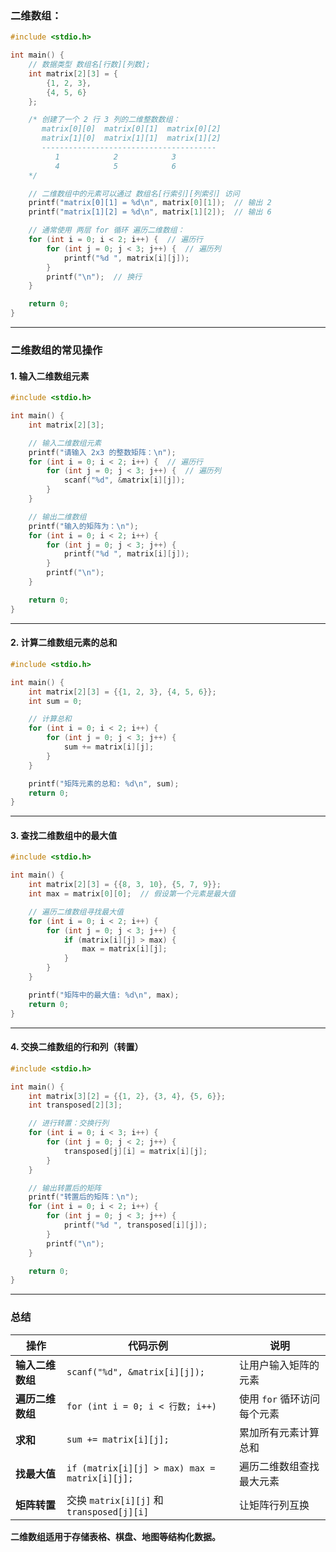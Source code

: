 ### **二维数组：**
```C
#include <stdio.h>

int main() {
    // 数据类型 数组名[行数][列数];
    int matrix[2][3] = {
        {1, 2, 3},
        {4, 5, 6}
    };

    /* 创建了一个 2 行 3 列的二维整数数组：
       matrix[0][0]  matrix[0][1]  matrix[0][2]
       matrix[1][0]  matrix[1][1]  matrix[1][2]
       ---------------------------------------
          1            2            3
          4            5            6
    */

    // 二维数组中的元素可以通过 数组名[行索引][列索引] 访问
    printf("matrix[0][1] = %d\n", matrix[0][1]);  // 输出 2
    printf("matrix[1][2] = %d\n", matrix[1][2]);  // 输出 6

    // 通常使用 两层 for 循环 遍历二维数组：
    for (int i = 0; i < 2; i++) {  // 遍历行
        for (int j = 0; j < 3; j++) {  // 遍历列
            printf("%d ", matrix[i][j]);
        }
        printf("\n");  // 换行
    }

    return 0;
}
```

---

### **二维数组的常见操作**
#### **1. 输入二维数组元素**
```C
#include <stdio.h>

int main() {
    int matrix[2][3];

    // 输入二维数组元素
    printf("请输入 2x3 的整数矩阵：\n");
    for (int i = 0; i < 2; i++) {  // 遍历行
        for (int j = 0; j < 3; j++) {  // 遍历列
            scanf("%d", &matrix[i][j]);
        }
    }

    // 输出二维数组
    printf("输入的矩阵为：\n");
    for (int i = 0; i < 2; i++) {
        for (int j = 0; j < 3; j++) {
            printf("%d ", matrix[i][j]);
        }
        printf("\n");
    }

    return 0;
}
```

---

#### **2. 计算二维数组元素的总和**
```C
#include <stdio.h>

int main() {
    int matrix[2][3] = {{1, 2, 3}, {4, 5, 6}};
    int sum = 0;

    // 计算总和
    for (int i = 0; i < 2; i++) {
        for (int j = 0; j < 3; j++) {
            sum += matrix[i][j];
        }
    }

    printf("矩阵元素的总和: %d\n", sum);
    return 0;
}
```

---

#### **3. 查找二维数组中的最大值**
```C
#include <stdio.h>

int main() {
    int matrix[2][3] = {{8, 3, 10}, {5, 7, 9}};
    int max = matrix[0][0];  // 假设第一个元素是最大值

    // 遍历二维数组寻找最大值
    for (int i = 0; i < 2; i++) {
        for (int j = 0; j < 3; j++) {
            if (matrix[i][j] > max) {
                max = matrix[i][j];
            }
        }
    }

    printf("矩阵中的最大值: %d\n", max);
    return 0;
}
```

---

#### **4. 交换二维数组的行和列（转置）**
```C
#include <stdio.h>

int main() {
    int matrix[3][2] = {{1, 2}, {3, 4}, {5, 6}};
    int transposed[2][3];

    // 进行转置：交换行列
    for (int i = 0; i < 3; i++) {
        for (int j = 0; j < 2; j++) {
            transposed[j][i] = matrix[i][j];
        }
    }

    // 输出转置后的矩阵
    printf("转置后的矩阵：\n");
    for (int i = 0; i < 2; i++) {
        for (int j = 0; j < 3; j++) {
            printf("%d ", transposed[i][j]);
        }
        printf("\n");
    }

    return 0;
}
```

---

### **总结**
| 操作 | 代码示例 | 说明 |
|------|----------|-------|
| **输入二维数组** | `scanf("%d", &matrix[i][j]);` | 让用户输入矩阵的元素 |
| **遍历二维数组** | `for (int i = 0; i < 行数; i++)` | 使用 `for` 循环访问每个元素 |
| **求和** | `sum += matrix[i][j];` | 累加所有元素计算总和 |
| **找最大值** | `if (matrix[i][j] > max) max = matrix[i][j];` | 遍历二维数组查找最大元素 |
| **矩阵转置** | 交换 `matrix[i][j]` 和 `transposed[j][i]` | 让矩阵行列互换 |

**二维数组适用于存储表格、棋盘、地图等结构化数据。**